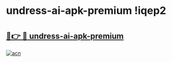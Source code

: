# undress-ai-apk-premium !iqep2

# <h2><a href="https://vn0g6b.esa.edu.pl?title=undress-ai-apk-premium&ref=iqep2">🔗👉 🔴 undress-ai-apk-premium</a></h2>

[![acn](https://github.com/user-attachments/assets/0f9c940e-d8b0-45ae-aac7-cd30a18b3e1c)](https://vn0g6b.esa.edu.pl?title=undress-ai-apk-premium&ref=iqep2)

